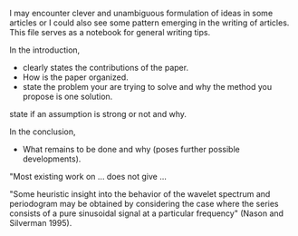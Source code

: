 I may encounter clever and unambiguous formulation of ideas in some articles or I could also see some pattern emerging in the writing of articles.
This file serves as a notebook for general writing tips.

In the introduction, 
  + clearly states the contributions of the paper.
  + How is the paper organized.
  + state the problem your are trying to solve and why the method you propose is one solution.

state if an assumption is strong or not and why.

In the conclusion, 
 + What remains to be done and why (poses further possible developments).

"Most existing work on ... does not give ...

"Some heuristic insight into the behavior of the wavelet spectrum and periodogram may be obtained by considering the case where the series consists of a pure sinusoidal signal at a particular frequency" (Nason and Silverman 1995).
